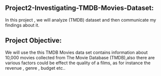 ## Project2-Investigating-TMDB-Movies-Dataset:
In this project , we will analyze (TMDB) dataset and
then communicate my findings about it. 
## Project Objective:
We will use the this TMDB Movies data set contains information
about 10,000 movies collected from The Movie
Database (TMDB),also there are various factors
could be effect the quality of a films, as for instance
the revenue , genre , budget etc..
